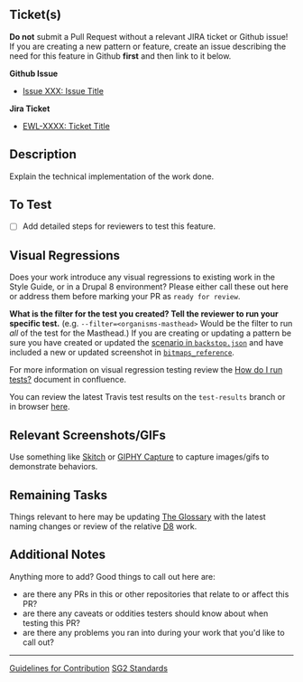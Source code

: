 <!-- NOTE: Put "N/A" for any section below that isn't applicable to the work you've done, **do not omit entirely**. Before submitting a Pull Request ensure that your work complies with the [Guidelines for Contributions](CONTRIBUTING.md) and the [SG2 Standards](ama-style-guide-2/docs/standards.md). -->

## Ticket(s)
**Do not** submit a Pull Request without a relevant JIRA ticket or Github issue! If you are creating a new pattern or feature, create an issue describing the need for this feature in Github **first** and then link to it below.

**Github Issue**
- [Issue XXX: Issue Title](https://github.com/AmericanMedicalAssociation/AMA-style-guide/issues/XXX)

**Jira Ticket**
- [EWL-XXXX: Ticket Title](https://issues.ama-assn.org/browse/EWL-XXXX)

## Description
Explain the technical implementation of the work done.


## To Test
- [ ] Add detailed steps for reviewers to test this feature.

## Visual Regressions
Does your work introduce any visual regressions to existing work in the Style Guide, or in a Drupal 8 environment? Please either call these out here or address them before marking your PR as `ready for review`.

**What is the filter for the test you created? Tell the reviewer to run your specific test.** (e.g. `--filter=<organisms-masthead>` Would be the filter to run _all_ of the test for the Masthead.)
If you are creating or updating a pattern be sure you have created or updated the [scenario in `backstop.json`](ama-style-guide-2/styleguide/backstop.json) and have included a new or updated screenshot in [`bitmaps_reference`](ama-style-guide-2/styleguide/backstop_data/bitmaps_reference).

For more information on visual regression testing review the [How do I run tests?](https://issues.ama-assn.org:8446/confluence/pages/viewpage.action?pageId=23298568) document in confluence.

You can review the latest Travis test results on the `test-results` branch or in browser [here](http://htmlpreview.github.io/?https://github.com/AmericanMedicalAssociation/ama-style-guide-2/blob/test-results/html_report/index.html).


## Relevant Screenshots/GIFs
Use something like [Skitch](https://evernote.com/skitch/) or [GIPHY Capture](https://giphy.com/apps/giphycapture) to capture images/gifs to demonstrate behaviors.


## Remaining Tasks
Things relevant to here may be updating [The Glossary](https://issues.ama-assn.org:8446/confluence/display/DTD/Glossary?src=contextnavpagetreemode) with the latest naming changes or review of the relative [D8](https://github.com/AmericanMedicalAssociation/ama-d8) work.


## Additional Notes
Anything more to add? Good things to call out here are:
- are there any PRs in this or other repositories that relate to or affect this PR?
- are there any caveats or oddities testers should know about when testing this PR?
- are there any problems you ran into during your work that you'd like to call out?

---

[Guidelines for Contribution](CONTRIBUTING.md)
[SG2 Standards](ama-style-guide-2/docs/standards.md)
